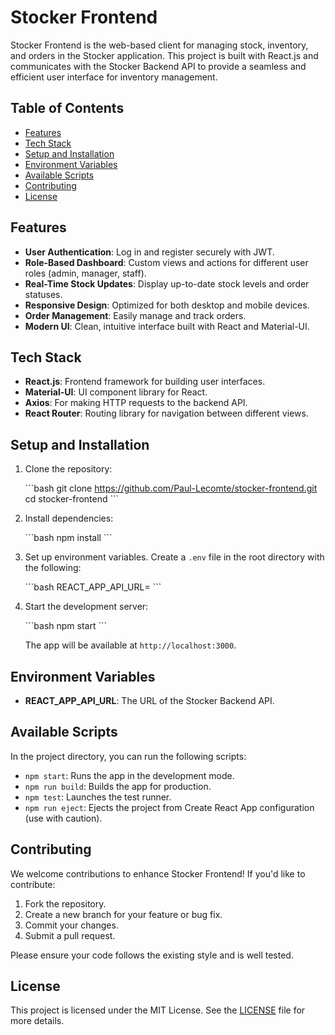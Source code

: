 
# Stocker Frontend

Stocker Frontend is the web-based client for managing stock, inventory, and orders in the Stocker application. This project is built with React.js and communicates with the Stocker Backend API to provide a seamless and efficient user interface for inventory management.

## Table of Contents
- [Features](#features)
- [Tech Stack](#tech-stack)
- [Setup and Installation](#setup-and-installation)
- [Environment Variables](#environment-variables)
- [Available Scripts](#available-scripts)
- [Contributing](#contributing)
- [License](#license)

## Features

- **User Authentication**: Log in and register securely with JWT.
- **Role-Based Dashboard**: Custom views and actions for different user roles (admin, manager, staff).
- **Real-Time Stock Updates**: Display up-to-date stock levels and order statuses.
- **Responsive Design**: Optimized for both desktop and mobile devices.
- **Order Management**: Easily manage and track orders.
- **Modern UI**: Clean, intuitive interface built with React and Material-UI.

## Tech Stack

- **React.js**: Frontend framework for building user interfaces.
- **Material-UI**: UI component library for React.
- **Axios**: For making HTTP requests to the backend API.
- **React Router**: Routing library for navigation between different views.

## Setup and Installation

1. Clone the repository:

   \`\`\`bash
   git clone https://github.com/Paul-Lecomte/stocker-frontend.git
   cd stocker-frontend
   \`\`\`

2. Install dependencies:

   \`\`\`bash
   npm install
   \`\`\`

3. Set up environment variables. Create a `.env` file in the root directory with the following:

   \`\`\`bash
   REACT_APP_API_URL=<Your Backend API URL>
   \`\`\`

4. Start the development server:

   \`\`\`bash
   npm start
   \`\`\`

   The app will be available at `http://localhost:3000`.

## Environment Variables

- **REACT_APP_API_URL**: The URL of the Stocker Backend API.

## Available Scripts

In the project directory, you can run the following scripts:

- `npm start`: Runs the app in the development mode.
- `npm run build`: Builds the app for production.
- `npm test`: Launches the test runner.
- `npm run eject`: Ejects the project from Create React App configuration (use with caution).

## Contributing

We welcome contributions to enhance Stocker Frontend! If you'd like to contribute:

1. Fork the repository.
2. Create a new branch for your feature or bug fix.
3. Commit your changes.
4. Submit a pull request.

Please ensure your code follows the existing style and is well tested.

## License

This project is licensed under the MIT License. See the [LICENSE](LICENSE) file for more details.

